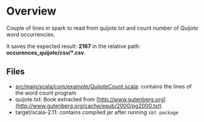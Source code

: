 # Overview

Couple of lines in spark to read from quijote.txt and count number of *Quijote* word occurrencies.

It saves the expected result: **2167** in the relative path: **occurences_quijote/csv/\*.csv**.

## Files

- [src/main/scala/com/example/QuijoteCount.scala](https://github.com/MarcosBernal/SparkQuijoteCount/blob/master/src/main/scala/com/example/QuijoteCount.scala): contains the lines of the word count program
- quijote.txt: Book extracted from [http://www.gutenberg.org](http://www.gutenberg.org/cache/epub/2000/pg2000.txt)
- target/scala-2.11: contains compiled jar after running `sbt package`


